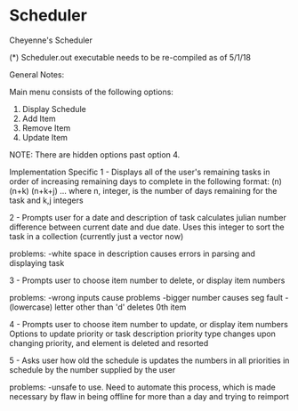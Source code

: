 # Scheduler
Cheyenne's Scheduler

(*) Scheduler.out executable needs to be re-compiled as of 5/1/18

General Notes:

Main menu consists of the following options:

1) Display Schedule
2) Add Item
3) Remove Item
4) Update Item

NOTE:
There are hidden options past option 4.

Implementation Specific
1 - 
Displays all of the user's remaining tasks in order of increasing remaining days to complete in the following format:
(n) <task description>
(n+k) <task description>
(n+k+j) <task description>
...
where n, integer, is the number of days remaining for the task and k,j integers



2 - 
Prompts user for a date and description of task
calculates julian number difference between current date and due date. Uses this integer to sort the task in a collection (currently just a vector now)

problems:
-white space in description causes errors in parsing and displaying task



3 -
Prompts user to choose item number to delete, or display item numbers

problems:
-wrong inputs cause problems
	-bigger number causes seg fault
	-(lowercase) letter other than 'd' deletes 0th item



4 -
Prompts user to choose item number to update, or display item numbers
Options to update priority or task description
priority type changes upon changing priority, and element is deleted and resorted



5 -
Asks user how old the schedule is
updates the numbers in all priorities in schedule by the number supplied by the user

problems:
-unsafe to use. Need to automate this process, which is made necessary by flaw in being offline for more than a day and trying to reimport
